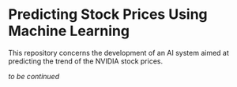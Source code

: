 # Predicting Stock Prices Using Machine Learning

This repository concerns the development of an AI system aimed at predicting the trend of the NVIDIA stock prices.

*to be continued*




